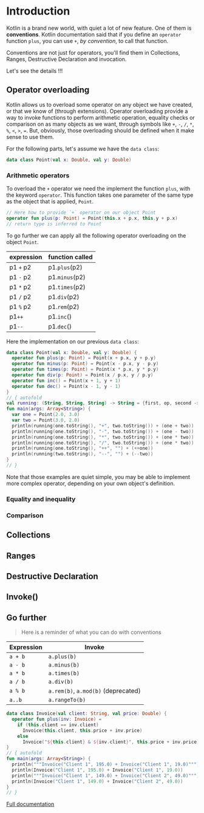 # Introduction

Kotlin is a brand new world, with quiet a lot of new feature. One of them is **conventions**. 
Kotlin documentation said that if you define an `operator` function `plus`, you can use `+`, _by convention_, to call
 that function. 
 
Conventions are not just for operators, you'll find them in Collections, Ranges, Destructive Declaration and invocation.

Let's see the details !!! 

## Operator overloading

Kotlin allows us to overload some operator on any object we have created, or that we know of (through extensions). 
Operator overloading provide a way to invoke functions to perform arithmetic operation, equality checks or comparison
 on as many objects as we want, through symbols like `+`, `-`, `/`, `*`, `%`, `<`, `>`, `=`. But, obviously, those 
 overloading should be defined when it make sense to use them.
 
For the following parts, let's assume we have the `data class`:  

```kotlin
data class Point(val x: Double, val y: Double)
```

### Arithmetic operators

To overload the `+` operator we need the implement the function `plus`, with the keyword `operator`.
This function takes one parameter of the same type as the object that is applied, `Point`.

```kotlin
// Here how to provide `+` operator on our object Point
operator fun plus(p: Point) = Point(this.x + p.x, this.y + p.x)
// return type is inferred to Point
```

To go further we can apply all the following operator overloading on the object `Point`.

|expression|function called|
|------------|----------|
| p1 `+` p2 | p1.`plus`(p2) |
| p1 `-` p2 | p1.`minus`(p2) |
| p1 `*` p2 | p1.`times`(p2) |
| p1 `/` p2 | p1.`div`(p2) |
| p1 `%` p2 | p1.`rem`(p2) |
| p1`++` | p1.`inc`() |
| p1`--` | p1.`dec`() |

Here the implementation on our previous `data class`:

```kotlin runnable
data class Point(val x: Double, val y: Double) {
  operator fun plus(p: Point) = Point(x + p.x, y + p.y)
  operator fun minus(p: Point) = Point(x - p.x, y - p.y)
  operator fun times(p: Point) = Point(x * p.x, y * p.y)
  operator fun div(p: Point) = Point(x / p.x, y / p.y)
  operator fun inc() = Point(x + 1, y + 1)
  operator fun dec() = Point(x - 1, y - 1)
}
// { autofold
val running: (String, String, String) -> String = {first, op, second -> "Running $first $op $second = "}
fun main(args: Array<String>) {
  var one = Point(2.0, 3.0)
  var two = Point(3.0, 2.0)
  println(running(one.toString(), "+", two.toString()) + (one + two))
  println(running(one.toString(), "-", two.toString()) + (one - two))
  println(running(one.toString(), "*", two.toString()) + (one * two))
  println(running(one.toString(), "/", two.toString()) + (one * two))
  println(running(one.toString(), "++", "") + (++one))
  println(running(two.toString(), "--", "") + (--two))
}
// }
```

Note that those examples are quiet simple, you may be able to implement more complex operator, depending on your own 
object's definition.

### Equality and inequality
### Comparison

## Collections
## Ranges
## Destructive Declaration
## Invoke()

## Go further 

> Here is a reminder of what you can do with conventions

  | Expression | Invoke |
  | -----------|-------------- |
  | `a + b` | `a.plus(b)` |
  | `a - b` | `a.minus(b)` |
  | `a * b` | `a.times(b)` |
  | `a / b` | `a.div(b)` |
  | `a % b` | `a.rem(b)`, `a.mod(b)` (deprecated) |
  | `a..b ` | `a.rangeTo(b)` |


``` kotlin runnable
data class Invoice(val client: String, val price: Double) {
  operator fun plus(inv: Invoice) =
    if (this.client == inv.client)
      Invoice(this.client, this.price + inv.price)
    else
      Invoice("${this.client} & ${inv.client}", this.price + inv.price)
}
// { autofold
fun main(args: Array<String>) {
  println("""Invoice("Client 1", 195.0) + Invoice("Client 1", 19.0)""")
  println(Invoice("Client 1", 195.0) + Invoice("Client 1", 19.0))
  println("""Invoice("Client 1", 149.0) + Invoice("Client 2", 49.0)""")
  println(Invoice("Client 1", 149.0) + Invoice("Client 2", 49.0))
}
// }
```

[Full documentation](https://kotlinlang.org/docs/reference/operator-overloading.html)